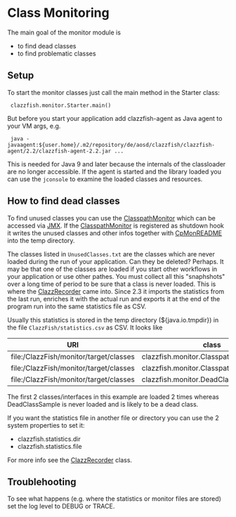 # Class Monitoring


The main goal of the monitor module is

* to find dead classes
* to find problematic classes


## Setup

To start the monitor classes just call the main method in the Starter class:

     clazzfish.monitor.Starter.main()

But before you start your application add clazzfish-agent as Java agent to your VM args, e.g.

     java -javaagent:${user.home}/.m2/repository/de/aosd/clazzfish/clazzfish-agent/2.2/clazzfish-agent-2.2.jar ...

This is needed for Java 9 and later because the internals of the classloader are no longer accessible.
If the agent is started and the library loaded you can use the `jconsole` to examine the loaded classes and resources.


## How to find dead classes

To find unused classes you can use the [ClasspathMonitor](src/main/java/clazzfish/monitor/ClasspathMonitor.java) which can be accessed via [JMX](https://en.wikipedia.org/wiki/Java_Management_Extensions).
If the [ClasspathMonitor](src/main/java/clazzfish/monitor/ClasspathMonitor.java) is registered as shutdown hook it writes the unused classes and other infos together with [CpMonREADME](src/main/resources/clazzfish/monitor/CpMonREADME.txt) into the temp directory.

The classes listed in `UnusedClasses.txt` are the classes which are never loaded during the run of your application.
Can they be deleted?
Perhaps.
It may be that one of the classes are loaded if you start other workflows in your application or use other pathes.
You must collect all this "snaphshots" over a long time of period to be sure that a class is never loaded.
This is where the [ClazzRecorder](src/main/java/clazzfish/monitor/rec/ClazzRecorder.java) came into.
Since 2.3 it imports the statistics from the last run, enriches it with the actual run and exports it at the end of the program run into the same statistics file as CSV.

Usually this statistics is stored in the temp directory (${java.io.tmpdir}) in the file `ClazzFish/statistics.csv` as CSV. It looks like

| URI                                    | class                                   | count |
|----------------------------------------|-----------------------------------------|-------|
| file:/ClazzFish/monitor/target/classes | clazzfish.monitor.ClasspathMonitor      | 2     |
| file:/ClazzFish/monitor/target/classes | clazzfish.monitor.ClasspathMonitorMBean | 2     | 
| file:/ClazzFish/monitor/target/classes | clazzfish.monitor.DeadClassSample       | 0     |

The first 2 classes/interfaces in this example are loaded 2 times whereas DeadClassSample is never loaded and is likely to be a dead class.

If you want the statistics file in another file or directory you can use the 2 system properties to set it:

* clazzfish.statistics.dir
* clazzfish.statistics.file

For more info see the [ClazzRecorder](src/main/java/clazzfish/monitor/rec/ClazzRecorder.java) class.


## Troublehooting

To see what happens (e.g. where the statistics or monitor files are stored) set the log level to DEBUG or TRACE.
